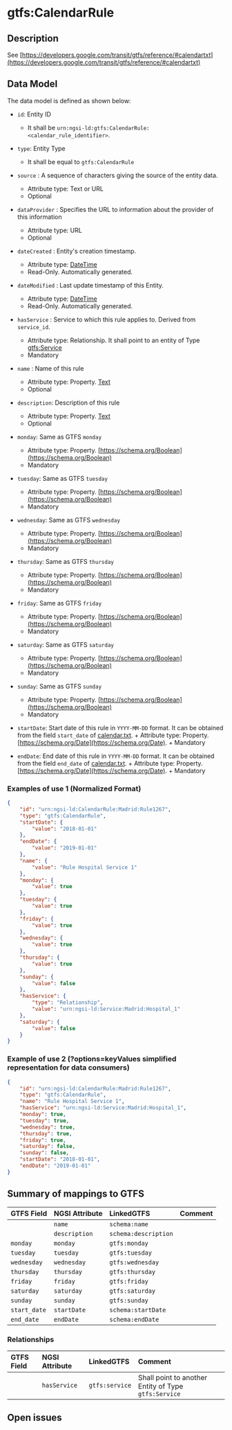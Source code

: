 # gtfs:CalendarRule

## Description

See
[https://developers.google.com/transit/gtfs/reference/#calendartxt](https://developers.google.com/transit/gtfs/reference/#calendartxt)

## Data Model

The data model is defined as shown below:

-   `id`: Entity ID

    -   It shall be `urn:ngsi-ld:gtfs:CalendarRule:<calendar_rule_identifier>`.

-   `type`: Entity Type

    -   It shall be equal to `gtfs:CalendarRule`

- `source` : A sequence of characters giving the source of the entity data.
  - Attribute type: Text or URL
  - Optional

- `dataProvider` : Specifies the URL to information about the provider of this information
  - Attribute type: URL
  - Optional

-   `dateCreated` : Entity's creation timestamp.

    -   Attribute type: [DateTime](https://schema.org/DateTime)
    -   Read-Only. Automatically generated.

-   `dateModified` : Last update timestamp of this Entity.

    -   Attribute type: [DateTime](https://schema.org/DateTime)
    -   Read-Only. Automatically generated.

-   `hasService` : Service to which this rule applies to. Derived from
    `service_id`.

    -   Attribute type: Relationship. It shall point to an entity of Type
        [gtfs:Service](../../Service/doc/spec.md)
    -   Mandatory

-   `name` : Name of this rule

    -   Attribute type: Property. [Text](https://schema.org/Text)
    -   Optional

-   `description`: Description of this rule

    -   Attribute type: Property. [Text](https://schema.org/Text)
    -   Optional

-   `monday`: Same as GTFS `monday`

    -   Attribute type: Property.
        [https://schema.org/Boolean](https://schema.org/Boolean)
    -   Mandatory

-   `tuesday`: Same as GTFS `tuesday`

    -   Attribute type: Property.
        [https://schema.org/Boolean](https://schema.org/Boolean)
    -   Mandatory

-   `wednesday`: Same as GTFS `wednesday`

    -   Attribute type: Property.
        [https://schema.org/Boolean](https://schema.org/Boolean)
    -   Mandatory

-   `thursday`: Same as GTFS `thursday`

    -   Attribute type: Property.
        [https://schema.org/Boolean](https://schema.org/Boolean)
    -   Mandatory

-   `friday`: Same as GTFS `friday`

    -   Attribute type: Property.
        [https://schema.org/Boolean](https://schema.org/Boolean)
    -   Mandatory

-   `saturday`: Same as GTFS `saturday`

    -   Attribute type: Property.
        [https://schema.org/Boolean](https://schema.org/Boolean)
    -   Mandatory

-   `sunday`: Same as GTFS `sunday`

    -   Attribute type: Property.
        [https://schema.org/Boolean](https://schema.org/Boolean)
    -   Mandatory

-   `startDate`: Start date of this rule in `YYYY-MM-DD` format. It can be
    obtained from the field `start_date` of
    [calendar.txt](https://developers.google.com/transit/gtfs/reference/#calendartxt). +
    Attribute type: Property.
    [https://schema.org/Date](https://schema.org/Date). + Mandatory

-   `endDate`: End date of this rule in `YYYY-MM-DD` format. It can be obtained
    from the field `end_date` of
    [calendar.txt](https://developers.google.com/transit/gtfs/reference/#calendartxt). +
    Attribute type: Property.
    [https://schema.org/Date](https://schema.org/Date). + Mandatory

### Examples of use 1 (Normalized Format)

```json
{
    "id": "urn:ngsi-ld:CalendarRule:Madrid:Rule1267",
    "type": "gtfs:CalendarRule",
    "startDate": {
        "value": "2018-01-01"
    },
    "endDate": {
        "value": "2019-01-01"
    },
    "name": {
        "value": "Rule Hospital Service 1"
    },
    "monday": {
        "value": true
    },
    "tuesday": {
        "value": true
    },
    "friday": {
        "value": true
    },
    "wednesday": {
        "value": true
    },
    "thursday": {
        "value": true
    },
    "sunday": {
        "value": false
    },
    "hasService": {
        "type": "Relationship",
        "value": "urn:ngsi-ld:Service:Madrid:Hospital_1"
    },
    "saturday": {
        "value": false
    }
}
```

### Example of use 2 (?options=keyValues simplified representation for data consumers)

```json
{
    "id": "urn:ngsi-ld:CalendarRule:Madrid:Rule1267",
    "type": "gtfs:CalendarRule",
    "name": "Rule Hospital Service 1",
    "hasService": "urn:ngsi-ld:Service:Madrid:Hospital_1",
    "monday": true,
    "tuesday": true,
    "wednesday": true,
    "thursday": true,
    "friday": true,
    "saturday": false,
    "sunday": false,
    "startDate": "2018-01-01",
    "endDate": "2019-01-01"
}
```

## Summary of mappings to GTFS

| GTFS Field   | NGSI Attribute | LinkedGTFS           | Comment |
| :----------- | :------------- | :------------------- | :------ |
|              | `name`         | `schema:name`        |         |
|              | `description`  | `schema:description` |         |
| `monday`     | `monday`       | `gtfs:monday`        |         |
| `tuesday`    | `tuesday`      | `gtfs:tuesday`       |         |
| `wednesday`  | `wednesday`    | `gtfs:wednesday`     |         |
| `thursday`   | `thursday`     | `gtfs:thursday`      |         |
| `friday`     | `friday`       | `gtfs:friday`        |         |
| `saturday`   | `saturday`     | `gtfs:saturday`      |         |
| `sunday`     | `sunday`       | `gtfs:sunday`        |         |
| `start_date` | `startDate`    | `schema:startDate`   |         |
| `end_date`   | `endDate`      | `schema:endDate`     |         |

### Relationships

| GTFS Field | NGSI Attribute | LinkedGTFS     | Comment                                              |
| :--------- | :------------- | :------------- | :--------------------------------------------------- |
|            | `hasService`   | `gtfs:service` | Shall point to another Entity of Type `gtfs:Service` |

## Open issues

